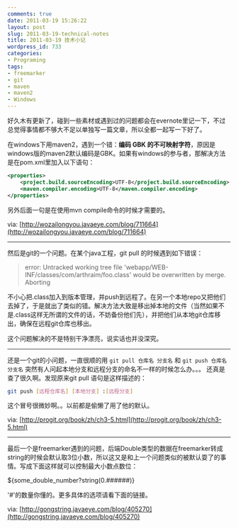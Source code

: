 ```yaml
---
comments: true
date: 2011-03-19 15:26:22
layout: post
slug: 2011-03-19-technical-notes
title: 2011-03-19 技术小记
wordpress_id: 733
categories:
- Programing
tags:
- freemarker
- git
- maven
- maven2
- Windows
---
```


好久木有更新了，碰到一些素材或遇到过的问题都会在evernote里记一下，不过总觉得事情都不够大不足以单独写一篇文章，所以全都一起写一下好了。




在windows下用maven2，遇到一个错：**编码 GBK 的不可映射字符**，原因是windows版的maven2默认编码是GBK。如果有windows的参与者，那解决方法是在pom.xml里加入以下语句：



```xml
<properties>
    <project.build.sourceEncoding>UTF-8</project.build.sourceEncoding>
    <maven.compiler.encoding>UTF-8</maven.compiler.encoding>
</properties>
```




另外后面一句是在使用mvn compile命令的时候才需要的。




via: [http://wozailongyou.javaeye.com/blog/711664](http://wozailongyou.javaeye.com/blog/711664)




* * *




然后是git的一个问题。在某个java工程，git pull 的时候遇到如下错误：




>

>
> error: Untracked working tree file 'webapp/WEB-INF/classes/com/arthraim/foo.class' would be overwritten by merge. Aborting
>
>





不小心把.class加入到版本管理，并push到远程了。在另一个本地repo又把他们去掉了，于是就出了类似的错。解决方法大致是移出掉本地的文件（当然如果不是.class这样无所谓的文件的话，不妨备份他们先），并把他们从本地git仓库移出，确保在远程git仓库也移出。




这个问题解决的不是特别干净漂亮，说实话也并没深究。




* * *




还是一个git的小问题，一直很顺的用 `git pull 仓库名 分支名` 和 `git push 仓库名 分支名` 突然有人问起本地分支和远程分支的命名不一样的时候怎么办。。。 还真是查了很久啊。发现原来git pull 语句是这样描述的：




```sh
git push [远程仓库名] [本地分支] :[远程分支]
```





这个冒号很微妙啊。。以前都是偷懒了用了他的默认。




via: [http://progit.org/book/zh/ch3-5.html](http://progit.org/book/zh/ch3-5.html)




* * *




最后一个是freemarker遇到的问题，后端Double类型的数据在freemarker转成string的时候会默认取3位小数，所以这又是和上一个问题类似的被默认耍了的事情。写成下面这样就可以控制最大小数点数位：




${some_double_number?string(0.######)}




'#'的数量你懂的。更多具体的选项请看下面的链接。




via: [http://gongstring.javaeye.com/blog/405270](http://gongstring.javaeye.com/blog/405270)






